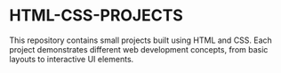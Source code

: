 # HTML-CSS-PROJECTS
This repository contains small projects built using HTML and CSS. Each project demonstrates different web development concepts, from basic layouts to interactive UI elements.
